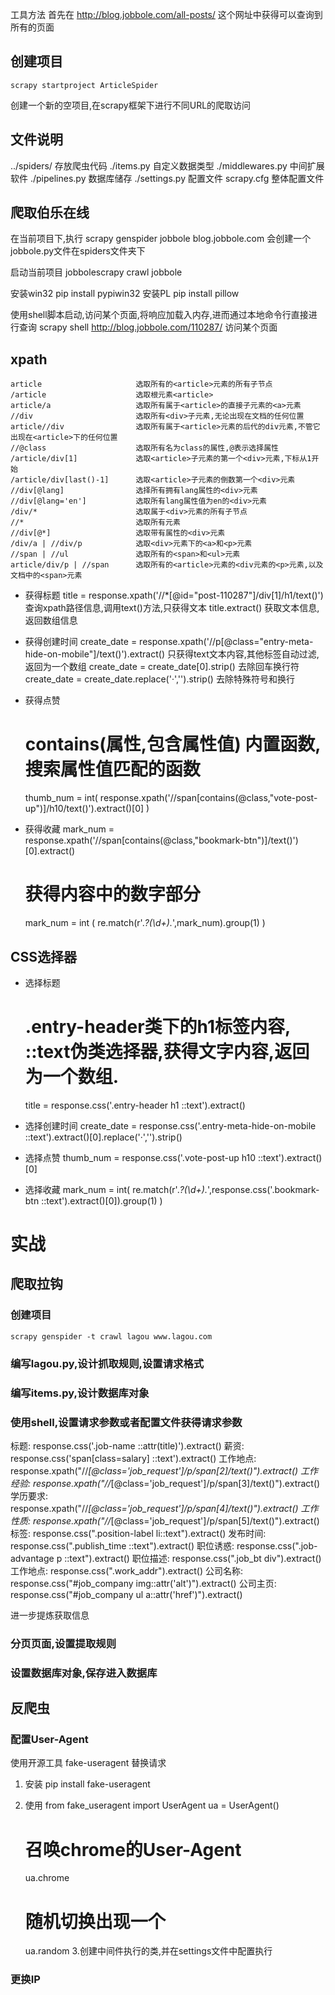 工具方法
首先在 http://blog.jobbole.com/all-posts/ 这个网址中获得可以查询到所有的页面

## 创建项目 
    scrapy startproject ArticleSpider
创建一个新的空项目,在scrapy框架下进行不同URL的爬取访问

## 文件说明
../spiders/             存放爬虫代码
./items.py              自定义数据类型
./middlewares.py        中间扩展软件
./pipelines.py          数据库储存
./settings.py           配置文件
scrapy.cfg              整体配置文件


## 爬取伯乐在线
在当前项目下,执行
    scrapy genspider jobbole blog.jobbole.com
会创建一个jobbole.py文件在spiders文件夹下

启动当前项目
    jobbolescrapy crawl jobbole

安装win32
    pip install pypiwin32
安装PL
    pip install pillow


使用shell脚本启动,访问某个页面,将响应加载入内存,进而通过本地命令行直接进行查询
    scrapy shell http://blog.jobbole.com/110287/                    访问某个页面

## xpath
    article                     选取所有的<article>元素的所有子节点
    /article                    选取根元素<article>
    article/a                   选取所有属于<article>的直接子元素的<a>元素
    //div                       选取所有<div>子元素,无论出现在文档的任何位置
    article//div                选取所有属于<article>元素的后代的div元素,不管它出现在<article>下的任何位置
    //@class                    选取所有名为class的属性,@表示选择属性
    /article/div[1]             选取<article>子元素的第一个<div>元素,下标从1开始
    /article/div[last()-1]      选取<article>子元素的倒数第一个<div>元素
    //div[@lang]                选择所有拥有lang属性的<div>元素
    //div[@lang='en']           选取所有lang属性值为en的<div>元素
    /div/*                      选取属于<div>元素的所有子节点
    //*                         选取所有元素
    //div[@*]                   选取带有属性的<div>元素
    /div/a | //div/p            选取<div>元素下的<a>和<p>元素
    //span | //ul               选取所有的<span>和<ul>元素
    article/div/p | //span      选取所有的<article>元素的<div元素的<p>元素,以及文档中的<span>元素

- 获得标题
    title = response.xpath('//*[@id="post-110287"]/div[1]/h1/text()')      查询xpath路径信息,调用text()方法,只获得文本
    title.extract()     获取文本信息,返回数组信息

- 获得创建时间
    create_date = response.xpath('//p[@class="entry-meta-hide-on-mobile"]/text()').extract()  只获得text文本内容,其他标签自动过滤,返回为一个数组
    create_date = create_date[0].strip()                         去除回车换行符
    create_date = create_date.replace('·','').strip()           去除特殊符号和换行

- 获得点赞
    # contains(属性,包含属性值) 内置函数,搜索属性值匹配的函数
    thumb_num = int( response.xpath('//span[contains(@class,"vote-post-up")]/h10/text()').extract()[0] )

- 获得收藏
    mark_num = response.xpath('//span[contains(@class,"bookmark-btn")]/text()')[0].extract()
    # 获得内容中的数字部分
    mark_num = int ( re.match(r'.*?(\d+).*',mark_num).group(1) )

## CSS选择器

- 选择标题
    # .entry-header类下的h1标签内容, ::text伪类选择器,获得文字内容,返回为一个数组.
    title = response.css('.entry-header h1 ::text').extract()

- 选择创建时间
    create_date = response.css('.entry-meta-hide-on-mobile ::text').extract()[0].replace('·','').strip()

- 选择点赞
    thumb_num = response.css('.vote-post-up h10 ::text').extract()[0]

- 选择收藏
    mark_num = int( re.match(r'.*?(\d+).*',response.css('.bookmark-btn ::text').extract()[0]).group(1) )

# 实战
## 爬取拉钩
### 创建项目
    scrapy genspider -t crawl lagou www.lagou.com
    
### 编写lagou.py,设计抓取规则,设置请求格式

### 编写items.py,设计数据库对象

### 使用shell,设置请求参数或者配置文件获得请求参数

标题:     response.css('.job-name ::attr(title)').extract()
薪资:     response.css('span[class=salary] ::text').extract()
工作地点: response.xpath("//*[@class='job_request']/p/span[2]/text()").extract()
工作经验: response.xpath("//*[@class='job_request']/p/span[3]/text()").extract()
学历要求: response.xpath("//*[@class='job_request']/p/span[4]/text()").extract()
工作性质: response.xpath("//*[@class='job_request']/p/span[5]/text()").extract()
标签:     response.css(".position-label li::text").extract()
发布时间: response.css(".publish_time ::text").extract()
职位诱惑: response.css(".job-advantage p ::text").extract()
职位描述: response.css(".job_bt div").extract()
工作地点: response.css(".work_addr").extract()
公司名称: response.css("#job_company img::attr('alt')").extract()
公司主页: response.css("#job_company ul a::attr('href')").extract()

进一步提炼获取信息

### 分页页面,设置提取规则

### 设置数据库对象,保存进入数据库

## 反爬虫

### 配置User-Agent
使用开源工具 fake-useragent 替换请求
1. 安装 
    pip install fake-useragent
    
2. 使用
    from fake_useragent import UserAgent
    ua = UserAgent()
    # 召唤chrome的User-Agent
    ua.chrome
    # 随机切换出现一个
    ua.random
3.创建中间件执行的类,并在settings文件中配置执行

### 更换IP
